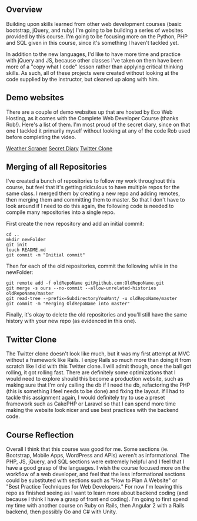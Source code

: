 ## Overview
Building upon skills learned from other web development courses (basic bootstrap, jQuery, and ruby) I'm going to be building a series of websites provided by this course. I'm going to be focusing more on the Python, PHP and SQL given in this course, since it's something I haven't tackled yet.

In addition to the new languages, I'd like to have more time and practice with jQuery and JS, because other classes I've taken on them have been more of a "copy what I code" lesson rather than applying critical thinking skills. As such, all of these projects were created without looking at the code supplied by the instructor, but cleaned up along with him.

## Demo websites
There are a couple of demo websites up that are hosted by Eco Web Hosting, as it comes with the Complete Web Developer Course (thanks Rob!). Here's a list of them. I'm most proud of the secret diary, since on that one I tackled it primarily myself without looking at any of the code Rob used before completing the video.


[Weather Scraper](http://176.32.230.7/cwdcmyles.com/WeatherScraper/)
[Secret Diary](http://176.32.230.7/cwdcmyles.com/secret/diary/)
[Twitter Clone](http://176.32.230.7/cwdcmyles.com/TwitterClone/)


## Merging of all Repositories
I've created a bunch of repositories to follow my work throughout this course, but feel that it's getting ridiculous to have multiple repos for the same class. I merged them by creating a new repo and adding remotes, then merging them and committing them to master. So that I don't have to look around if I need to do this again, the following code is needed to compile many repositories into a single repo.

First create the new repository and add an initial commit:
```
cd ..
mkdir newFolder
git init
touch README.md
git commit -m "Initial commit"
```
Then for each of the old repositories, commit the following while in the newFolder:
```
git remote add -f oldRepoName git@github.com:OldRepoName.git
git merge -s ours --no-commit --allow-unrelated-histories oldRepoName/master
git read-tree --prefix=SubdirectoryYouWant/ -u oldRepoName/master
git commit -m "Merging OldRepoName into master"
```
Finally, it's okay to delete the old repositories and you'll still have the same history with your new repo (as evidenced in this one).

## Twitter Clone
The Twitter clone doesn't look like much, but it was my first attempt at MVC without a framework like Rails. I enjoy Rails so much more than doing it from scratch like I did with this Twitter clone. I will admit though, once the ball got rolling, it got rolling fast. There are definitely some optimizations that I would need to explore should this become a production website, such as making sure that I'm only calling the db if I need the db, refactoring the PHP (this is something I feel needs to be done) and fixing the layout. If I had to tackle this assignment again, I would definitely try to use a preset framework such as CakePHP or Laravel so that I can spend more time making the website look nicer and use best practices with the backend code.

## Course Reflection
Overall I think that this course was good for me. Some sections (ie. Bootstrap, Mobile Apps, WordPress and APIs) weren't as informational. The PHP, JS, jQuery, and SQL sections were extremely helpful and I feel that I have a good grasp of the languages. I wish the course focused more on the workflow of a web developer, and feel that the less informational sections could be substituted with sections such as "How to Plan A Website" or "Best Practice Techniques for Web Developers." For now I'm leaving this repo as finished seeing as I want to learn more about backend coding (and because I think I have a grasp of front end coding). I'm going to first spend my time with another course on Ruby on Rails, then Angular 2 with a Rails backend, then possibly Go and C# with Unity.
